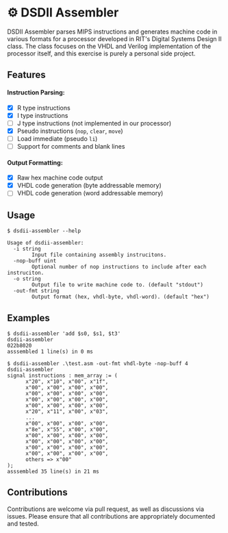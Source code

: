 # ⚙ DSDII Assembler

DSDII Assembler parses MIPS instructions and generates machine code in various formats for a processor developed in RIT's Digital Systems Design II class. The class focuses on the VHDL and Verilog implementation of the processor itself, and this exercise is purely a personal side project.

## Features

#### Instruction Parsing:
- [x] R type instructions
- [x] I type instructions
- [ ] J type instructions (not implemented in our processor)
- [x] Pseudo instructions (`nop`, `clear`, `move`)
- [ ] Load immediate (pseudo `li`)
- [ ] Support for comments and blank lines
#### Output Formatting:
- [x] Raw hex machine code output
- [x] VHDL code generation (byte addressable memory)
- [ ] VHDL code generation (word addressable memory)

## Usage

```shell
$ dsdii-assembler --help

Usage of dsdii-assembler:
  -i string
        Input file containing assembly instrucitons.
  -nop-buff uint
        Optional number of nop instructions to include after each instruciton.
  -o string
        Output file to write machine code to. (default "stdout")
  -out-fmt string
        Output format (hex, vhdl-byte, vhdl-word). (default "hex")
```

## Examples

```shell
$ dsdii-assembler 'add $s0, $s1, $t3' 
dsdii-assembler
022b8020
asssembled 1 line(s) in 0 ms
```

```shell
$ dsdii-assembler .\test.asm -out-fmt vhdl-byte -nop-buff 4
dsdii-assembler
signal instructions : mem_array := (
      x"20", x"10", x"00", x"1f",
      x"00", x"00", x"00", x"00",
      x"00", x"00", x"00", x"00",
      x"00", x"00", x"00", x"00",
      x"00", x"00", x"00", x"00",
      x"20", x"11", x"00", x"03",
      ...
      x"00", x"00", x"00", x"00",
      x"8e", x"55", x"00", x"00",
      x"00", x"00", x"00", x"00",
      x"00", x"00", x"00", x"00",
      x"00", x"00", x"00", x"00",
      x"00", x"00", x"00", x"00",
      others => x"00"
);
asssembled 35 line(s) in 21 ms
```

## Contributions

Contributions are welcome via pull request, as well as discussions via issues. Please ensure that all contributions are appropriately documented and tested.